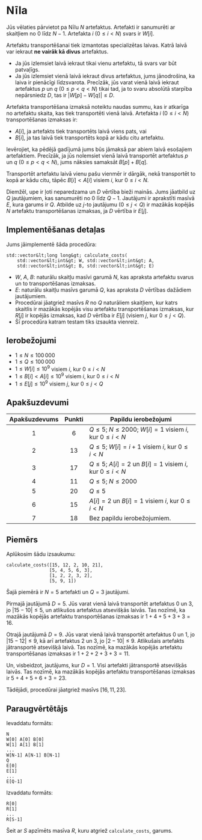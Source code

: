 # Nīla

Jūs vēlaties pārvietot pa Nīlu $N$ artefaktus. 
Artefakti ir sanumurēti ar skaitļiem no $0$ līdz $N-1$.
Artefakta $i$ ($0 \leq i < N$) svars ir $W[i]$.

Artefaktu transportēšanai tiek izmantotas specializētas laivas.
Katrā laivā var iekraut **ne vairāk kā divus** artefaktus.

* Ja jūs izlemsiet laivā iekraut tikai vienu artefaktu, tā svars var būt patvaļīgs.
* Ja jūs izlemsiet vienā laivā iekraut divus artefaktus, jums jānodrošina, ka laiva ir pienācīgi līdzsvarota.
Precīzāk, jūs varat vienā laivā iekraut artefaktus $p$ un $q$ ($0 \leq p < q < N$) tikai tad, ja to svaru absolūtā starpība nepārsniedz $D$, tas ir $|W[p] - W[q]| \leq D$.

Artefakta transportēšana izmaksā noteiktu naudas summu, kas ir atkarīga no artefaktu skaita, kas tiek transportēti vienā laivā.
Artefakta $i$ ($0 \leq i < N$) transportēšanas izmaksas ir:

* $A[i]$, ja artefakts tiek transportēts laivā viens pats, vai
* $B[i]$, ja tas laivā tiek transportēts kopā ar kādu citu artefaktu.

Ievērojiet, ka pēdējā gadījumā jums būs jāmaksā par abiem laivā esošajiem artefaktiem. Precīzāk, ja jūs nolemsiet vienā laivā transportēt artefaktus $p$ un $q$ ($0 \leq p < q < N$), jums nāksies samaksāt $B[p] + B[q]$.

Transportēt artefaktu laivā vienu pašu vienmēr ir dārgāk, nekā transportēt to kopā ar kādu citu, tāpēc $B[i] < A[i]$ visiem $i$, kur $0 \leq i < N$.

Diemžēl, upe ir ļoti neparedzama un $D$ vērtība bieži mainās.
Jums jāatbild uz $Q$ jautājumiem, kas sanumurēti no $0$ līdz $Q-1$.
Jautājumi ir aprakstīti masīvā $E$, kura garums ir $Q$. 
Atbilde uz $j$-to jautājumu ($0 \leq j < Q$) ir mazākās kopējās $N$ artefaktu transportēšanas izmaksas, ja $D$ vērtība ir $E[j]$.

## Implementēšanas detaļas

Jums jāimplementē šāda procedūra:

```
std::vector&lt;long long&gt; calculate_costs(
    std::vector&lt;int&gt; W, std::vector&lt;int&gt; A, 
    std::vector&lt;int&gt; B, std::vector&lt;int&gt; E)
```

* $W$, $A$, $B$: naturālu skaitļu masīvi garumā $N$, kas apraksta artefaktu svarus un to transportēšanas izmaksas.
* $E$: naturālu skaitļu masīvs garumā $Q$, kas apraksta $D$ vērtības dažādiem jautājumiem.
* Procedūrai jāatgriež masīvs $R$ no $Q$ naturāliem skaitļiem, kur katrs skaitlis ir mazākās kopējās visu artefaktu transportēšanas izmaksas, kur $R[j]$ ir kopējās izmaksas, kad $D$ vērtība ir $E[j]$ (visiem $j$, kur $0 \leq j < Q$).
* Šī procedūra katram testam tiks izsaukta vienreiz.

## Ierobežojumi

* $1 \leq N \leq 100\,000$
* $1 \leq Q \leq 100\,000$
* $1 \leq W[i] \leq 10^{9}$
   visiem $i$, kur $0 \leq i < N$
* $1 \leq B[i] < A[i] \leq 10^{9}$
  visiem $i$, kur $0 \leq i < N$
* $1 \leq E[j] \leq 10^{9}$
  visiem $j$, kur $0 \leq j < Q$

## Apakšuzdevumi

| Apakšuzdevums | Punkti  | Papildu ierobežojumi |
| :-----: | :----: | ---------------------- |
| 1       | $6$    | $Q \leq 5$; $N \leq 2000$; $W[i] = 1$ visiem $i$, kur $0 \leq i < N$
| 2       | $13$   | $Q \leq 5$; $W[i] = i+1$ visiem $i$, kur $0 \leq i < N$
| 3       | $17$   | $Q \leq 5$; $A[i] = 2$ un $B[i] = 1$ visiem $i$, kur $0 \leq i < N$
| 4       | $11$   | $Q \leq 5$; $N \leq 2000$
| 5       | $20$   | $Q \leq 5$
| 6       | $15$   | $A[i] = 2$ un $B[i] = 1$ visiem $i$, kur $0 \leq i < N$
| 7       | $18$   | Bez papildu ierobežojumiem.

## Piemērs

Aplūkosim šādu izsaukumu:

```
calculate_costs([15, 12, 2, 10, 21],
                [5, 4, 5, 6, 3],
                [1, 2, 2, 3, 2],
                [5, 9, 1])
```

Šajā piemērā ir $N = 5$ artefakti un $Q = 3$ jautājumi.

Pirmajā jautājumā $D = 5$.
Jūs varat vienā laivā transportēt artefaktus $0$ un $3$, jo $|15 - 10| \leq 5$, un atlikušos artefaktus atsevišķās laivās.
Tas nozīmē, ka mazākās kopējās artefaktu transportēšanas izmaksas ir $1+4+5+3+3 = 16$.

Otrajā jautājumā $D = 9$.
Jūs varat vienā laivā transportēt artefaktus $0$ un $1$, jo $|15 - 12| \leq 9$, kā arī artefaktus $2$ un $3$, jo $|2 - 10| \leq 9$.
Atlikušais artefakts jātransportē atsevišķā laivā.
Tas nozīmē, ka mazākās kopējās artefaktu transportēšanas izmaksas ir $1+2+2+3+3 = 11$.

Un, visbeidzot, jautājums, kur $D = 1$. Visi artefakti jātransportē atsevišķās laivās.
Tas nozīmē, ka mazākās kopējās artefaktu transportēšanas izmaksas ir $5+4+5+6+3 = 23$.

Tādējādi, procedūrai jāatgriež masīvs $[16, 11, 23]$.


## Paraugvērtētājs

Ievaddatu formāts:

```
N
W[0] A[0] B[0]
W[1] A[1] B[1]
...
W[N-1] A[N-1] B[N-1]
Q
E[0]
E[1]
...
E[Q-1]
```

Izvaddatu formāts:

```
R[0]
R[1]
...
R[S-1]
```

Šeit ar $S$ apzīmēts masīva $R$, kuru atgriež `calculate_costs`, garums.
